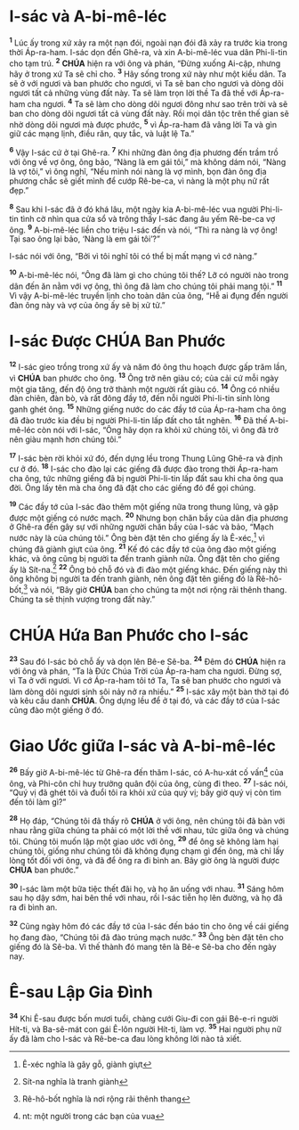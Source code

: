 # I-sác và A-bi-mê-léc
<sup><b>1</b></sup> Lúc ấy trong xứ xảy ra một nạn đói, ngoài nạn đói đã xảy ra trước kia trong thời Áp-ra-ham. I-sác dọn đến Ghê-ra, và xin A-bi-mê-léc vua dân Phi-li-tin cho tạm trú. <sup><b>2</b></sup> **CHÚA** hiện ra với ông và phán, “Đừng xuống Ai-cập, nhưng hãy ở trong xứ Ta sẽ chỉ cho. <sup><b>3</b></sup> Hãy sống trong xứ này như một kiều dân. Ta sẽ ở với ngươi và ban phước cho ngươi, vì Ta sẽ ban cho ngươi và dòng dõi ngươi tất cả những vùng đất này. Ta sẽ làm trọn lời thề Ta đã thề với Áp-ra-ham cha ngươi. <sup><b>4</b></sup> Ta sẽ làm cho dòng dõi ngươi đông như sao trên trời và sẽ ban cho dòng dõi ngươi tất cả vùng đất này. Rồi mọi dân tộc trên thế gian sẽ nhờ dòng dõi ngươi mà được phước, <sup><b>5</b></sup> vì Áp-ra-ham đã vâng lời Ta và gìn giữ các mạng lịnh, điều răn, quy tắc, và luật lệ Ta.”

<sup><b>6</b></sup> Vậy I-sác cứ ở tại Ghê-ra. <sup><b>7</b></sup> Khi những đàn ông địa phương đến trầm trồ với ông về vợ ông, ông bảo, “Nàng là em gái tôi,” mà không dám nói, “Nàng là vợ tôi,” vì ông nghĩ, “Nếu mình nói nàng là vợ mình, bọn đàn ông địa phương chắc sẽ giết mình để cướp Rê-be-ca, vì nàng là một phụ nữ rất đẹp.”

<sup><b>8</b></sup> Sau khi I-sác đã ở đó khá lâu, một ngày kia A-bi-mê-léc vua người Phi-li-tin tình cờ nhìn qua cửa sổ và trông thấy I-sác đang âu yếm Rê-be-ca vợ ông. <sup><b>9</b></sup> A-bi-mê-léc liền cho triệu I-sác đến và nói, “Thì ra nàng là vợ ông! Tại sao ông lại bảo, ‘Nàng là em gái tôi’?”

I-sác nói với ông, “Bởi vì tôi nghĩ tôi có thể bị mất mạng vì cớ nàng.”

<sup><b>10</b></sup> A-bi-mê-léc nói, “Ông đã làm gì cho chúng tôi thế? Lỡ có người nào trong dân đến ăn nằm với vợ ông, thì ông đã làm cho chúng tôi phải mang tội.” <sup><b>11</b></sup> Vì vậy A-bi-mê-léc truyền lịnh cho toàn dân của ông, “Hễ ai đụng đến người đàn ông này và vợ của ông ấy sẽ bị xử tử.”

# I-sác Được **CHÚA** Ban Phước
<sup><b>12</b></sup> I-sác gieo trồng trong xứ ấy và năm đó ông thu hoạch được gấp trăm lần, vì **CHÚA** ban phước cho ông. <sup><b>13</b></sup> Ông trở nên giàu có; của cải cứ mỗi ngày một gia tăng, đến độ ông trở thành một người rất giàu có. <sup><b>14</b></sup> Ông có nhiều đàn chiên, đàn bò, và rất đông đầy tớ, đến nỗi người Phi-li-tin sinh lòng ganh ghét ông. <sup><b>15</b></sup> Những giếng nước do các đầy tớ của Áp-ra-ham cha ông đã đào trước kia đều bị người Phi-li-tin lấp đất cho tắt nghẽn. <sup><b>16</b></sup> Đã thế A-bi-mê-léc còn nói với I-sác, “Ông hãy dọn ra khỏi xứ chúng tôi, vì ông đã trở nên giàu mạnh hơn chúng tôi.”

<sup><b>17</b></sup> I-sác bèn rời khỏi xứ đó, đến dựng lều trong Thung Lũng Ghê-ra và định cư ở đó. <sup><b>18</b></sup> I-sác cho đào lại các giếng đã được đào trong thời Áp-ra-ham cha ông, tức những giếng đã bị người Phi-li-tin lấp đất sau khi cha ông qua đời. Ông lấy tên mà cha ông đã đặt cho các giếng đó để gọi chúng.

<sup><b>19</b></sup> Các đầy tớ của I-sác đào thêm một giếng nữa trong thung lũng, và gặp được một giếng có nước mạch. <sup><b>20</b></sup> Nhưng bọn chăn bầy của dân địa phương ở Ghê-ra đến gây sự với những người chăn bầy của I-sác và bảo, “Mạch nước này là của chúng tôi.” Ông bèn đặt tên cho giếng ấy là Ê-xéc,[^1-51566e29-4f7d-4c3c-ba6c-eb673dd2258f] vì chúng đã giành giựt của ông. <sup><b>21</b></sup> Kế đó các đầy tớ của ông đào một giếng khác, và ông cũng bị người ta đến tranh giành nữa. Ông đặt tên cho giếng ấy là Sít-na.[^2-51566e29-4f7d-4c3c-ba6c-eb673dd2258f] <sup><b>22</b></sup> Ông bỏ chỗ đó và đi đào một giếng khác. Đến giếng này thì ông không bị người ta đến tranh giành, nên ông đặt tên giếng đó là Rê-hô-bốt,[^3-51566e29-4f7d-4c3c-ba6c-eb673dd2258f] và nói, “Bây giờ **CHÚA** ban cho chúng ta một nơi rộng rãi thênh thang. Chúng ta sẽ thịnh vượng trong đất này.”

# **CHÚA** Hứa Ban Phước cho I-sác
<sup><b>23</b></sup> Sau đó I-sác bỏ chỗ ấy và dọn lên Bê-e Sê-ba. <sup><b>24</b></sup> Đêm đó **CHÚA** hiện ra với ông và phán, “Ta là Đức Chúa Trời của Áp-ra-ham cha ngươi. Đừng sợ, vì Ta ở với ngươi. Vì cớ Áp-ra-ham tôi tớ Ta, Ta sẽ ban phước cho ngươi và làm dòng dõi ngươi sinh sôi nảy nở ra nhiều.” <sup><b>25</b></sup> I-sác xây một bàn thờ tại đó và kêu cầu danh **CHÚA**. Ông dựng lều để ở tại đó, và các đầy tớ của I-sác cũng đào một giếng ở đó.

# Giao Ước giữa I-sác và A-bi-mê-léc
<sup><b>26</b></sup> Bấy giờ A-bi-mê-léc từ Ghê-ra đến thăm I-sác, có A-hu-xát cố vấn[^4-51566e29-4f7d-4c3c-ba6c-eb673dd2258f] của ông, và Phi-côn chỉ huy trưởng quân đội của ông, cùng đi theo. <sup><b>27</b></sup> I-sác nói, “Quý vị đã ghét tôi và đuổi tôi ra khỏi xứ của quý vị; bây giờ quý vị còn tìm đến tôi làm gì?”

<sup><b>28</b></sup> Họ đáp, “Chúng tôi đã thấy rõ **CHÚA** ở với ông, nên chúng tôi đã bàn với nhau rằng giữa chúng ta phải có một lời thề với nhau, tức giữa ông và chúng tôi. Chúng tôi muốn lập một giao ước với ông, <sup><b>29</b></sup> để ông sẽ không làm hại chúng tôi, giống như chúng tôi đã không đụng chạm gì đến ông, mà chỉ lấy lòng tốt đối với ông, và đã để ông ra đi bình an. Bây giờ ông là người được **CHÚA** ban phước.”

<sup><b>30</b></sup> I-sác làm một bữa tiệc thết đãi họ, và họ ăn uống với nhau. <sup><b>31</b></sup> Sáng hôm sau họ dậy sớm, hai bên thề với nhau, rồi I-sác tiễn họ lên đường, và họ đã ra đi bình an.

<sup><b>32</b></sup> Cũng ngày hôm đó các đầy tớ của I-sác đến báo tin cho ông về cái giếng họ đang đào, “Chúng tôi đã đào trúng mạch nước.” <sup><b>33</b></sup> Ông bèn đặt tên cho giếng đó là Sê-ba. Vì thế thành đó mang tên là Bê-e Sê-ba cho đến ngày nay.

# Ê-sau Lập Gia Đình
<sup><b>34</b></sup> Khi Ê-sau được bốn mươi tuổi, chàng cưới Giu-đi con gái Bê-e-ri người Hít-ti, và Ba-sê-mát con gái Ê-lôn người Hít-ti, làm vợ. <sup><b>35</b></sup> Hai người phụ nữ ấy đã làm cho I-sác và Rê-be-ca đau lòng không lời nào tả xiết.

[^1-51566e29-4f7d-4c3c-ba6c-eb673dd2258f]: Ê-xéc nghĩa là gây gỗ, giành giựt
[^2-51566e29-4f7d-4c3c-ba6c-eb673dd2258f]: Sít-na nghĩa là tranh giành
[^3-51566e29-4f7d-4c3c-ba6c-eb673dd2258f]: Rê-hô-bốt nghĩa là nơi rộng rãi thênh thang
[^4-51566e29-4f7d-4c3c-ba6c-eb673dd2258f]: nt: một người trong các bạn của vua